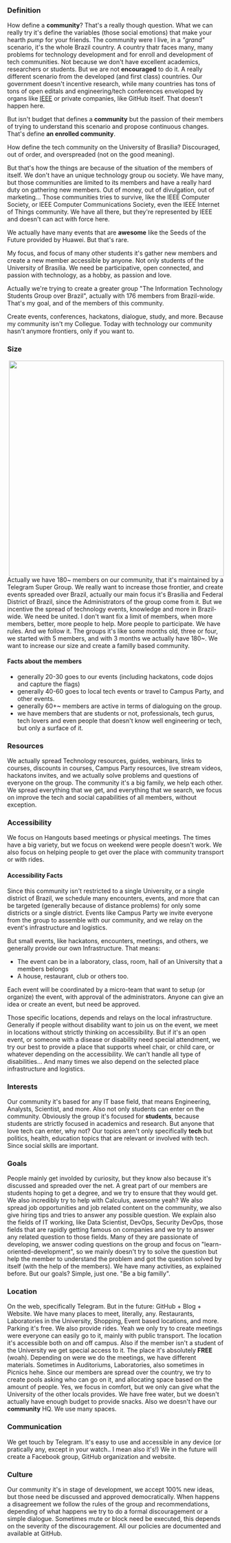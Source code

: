 ### Definition

How define a **community**? That's a really though question. What we can really try it's define the variables (those social emotions) that make your hearth _pump_ for your friends. The community were I live, in a _"grand"_ scenario, it's the whole Brazil country. A country thatr faces many, many problems for technology development and for enroll and development of tech communities. Not because we don't have excellent academics, researchers or students. But we are not **encouraged** to do it. A really different scenario from the developed (and first class) countries. Our government doesn't incentive research, while many countries has tons of tons of open editals and engineering/tech conferences enveloped by organs like [IEEE](https://ieee.org) or private companies, like GitHub itself. That doesn't happen here.

But isn't budget that defines a **community** but the passion of their members of trying to understand this scenario and propose continuous changes. That's define **an enrolled community**.

How define the tech community on the University of Brasília? Discouraged, out of order, and overspreaded (not on the good meaning).

But that's how the things are because of the situation of the members of itself. We don't have an unique technology group ou society. We have many, but those communities are limited to its members and have a really hard duty on gathering new members. Out of money, out of divulgation, out of marketing... Those communities tries to survive, like the IEEE Computer Society, or IEEE Computer Communications Society, even the IEEE Internet of Things community. We have all there, but they're represented by IEEE and doesn't can act with force here.

We actually have many events that are **awesome** like the Seeds of the Future provided by Huawei. But that's rare.

My focus, and focus of many other students it's gather new members and create a new member accessible by anyone. Not only students of the University of Brasília. We need be participative, open connected, and passion with technology, as a hobby, as passion and love.

Actually we're trying to create a greater group "The Information Technology Students Group over Brazil", actually with 176 members from Brazil-wide. That's my goal, and of the members of this community. 

Create events, conferences, hackatons, dialogue, study, and more. Because my community isn't my Collegue. Today with technology our community hasn't anymore frontiers, only if you want to.

### Size

<img src="https://image.prntscr.com/image/HoW59NAeR1KJj9S98GInCw.png" width="500" align="right">

Actually we have 180~ members on our community, that it's maintained by a Telegram Super Group. We really want to increase those frontier, and create events spreaded over Brazil, actually our main focus it's Brasília and Federal District of Brazil, since the Administrators of the group come from it. But we incentive the spread of technology events, knowledge and more in Brazil-wide. We need be united. I don't want fix a limit of members, when more members, better, more people to help. More people to participate. We have rules. And we follow it. The groups it's like some months old, three or four, we started with 5 members, and with 3 months we actually have 180~. We want to increase our size and create a familly based community.

#### Facts about the members

* generally 20-30 goes to our events (including hackatons, code dojos and capture the flags)
* generally 40-60 goes to local tech events or travel to Campus Party, and other events.
* generally 60+~ members are active in terms of dialoguing on the group.
* we have members that are students or not, professionals, tech gurus, tech lovers and even people that doesn't know well engineering or tech, but only a surface of it.

### Resources

We actually spread Technology resources, guides, webinars, links to courses, discounts in courses, Campus Party resources, live stream videos, hackatons invites, and we actually solve problems and questions of everyone on the group. The community it's a big family, we help each other. We spread everything that we get, and everything that we search, we focus on improve the tech and social capabilities of all members, without exception.

### Accessibility

We focus on Hangouts based meetings or physical meetings. The times have a big variety, but we focus on weekend were people doesn't work. We also focus on helping people to get over the place with community transport or with rides.

#### Accessibility Facts

Since this community isn't restricted to a single University, or a single district of Brazil, we schedule many encounters, events, and more that can be targeted (generally because of distance problems) for only some districts or a single district. Events like Campus Party we invite everyone from the group to assemble with our community, and we relay on the event's infrastructure and logistics.

But small events, like hackatons, encounters, meetings, and others, we generally provide our own Infrastructure. That means:

* The event can be in a laboratory, class, room, hall of an University that a members belongs
* A house, restaurant, club or others too.

Each event will be coordinated by a micro-team that want to setup (or organize) the event, with approval of the administrators. Anyone can give an idea or create an event, but need be approved.

Those specific locations, depends and relays on the local infrastructure. Generally if people without disability want to join us on the event, we meet in locations without strictly thinking on accessibility. But if it's an open event, or someone with a disease or disability need special attendment, we try our best to provide a place that supports wheel chair, or child care, or whatever depending on the accessibility. We can't handle all type of disabilities... And many times we also depend on the selected place infrastructure and logistics.

### Interests

Our community it's based for any IT base field, that means Engineering, Analysts, Scientist, and more. Also not only students can enter on the community. Obviously the group it's focused for **students**, because students are strictly focused in academics and research. But anyone that love tech can enter, why not? Our topics aren't only specifically **tech** but politics, health, education topics that are relevant or involved with tech. Since social skills are important.

### Goals

People mainly get involded by curiosity, but they know also because it's discussed and spreaded over the net. A great part of our members are students hoping to get a degree, and we try to ensure that they would get. We also incredibly try to help with Calculus, awesome yeah? We also spread job opportunities and job related content on the community, we also give hiring tips and tries to answer any possible question. We explain also the fields of IT working, like Data Scientist, DevOps, Security DevOps, those fields that are rapidly getting famous on companies and we try to answer any related question to those fields. Many of they are passionate of developing, we answer coding questions on the group and focus on "learn-oriented-development", so we mainly doesn't try to solve the question but help the member to understand the problem and got the question solved by itself (with the help of the members). We have many activities, as explained before. But our goals? Simple, just one. "Be a big familly".

### Location

On the web, specifically Telegram. But in the future: GitHub + Blog + Website. We have many places to meet, literally, any. Restaurants, Laboratories in the University, Shopping, Event based locations, and more. Parking it's free. We also provide rides. Yeah we only try to create meetings were everyone can easily go to it, mainly with public transport. The location it's accessible both on and off campus. Also if the member isn't a student of the University we get special access to it. The place it's absolutely **FREE** (woah). Depending on were we do the meetings, we have different materials. Sometimes in Auditoriums, Laboratories, also sometimes in Picnics hehe. Since our members are spread over the country, we try to create pools asking who can go on it, and allocating space based on the amount of people. Yes, we focus in comfort, but we only can give what the University of the other locals provides. We have free water, but we doesn't actually have enough budget to provide snacks. Also we doesn't have our **community** HQ. We use many spaces.

### Communication

We get touch by Telegram. It's easy to use and accessible in any device (or pratically any, except in your watch.. I mean also it's!) We in the future will create a Facebook group, GitHub organization and website.

### Culture

Our community it's in stage of development, we accept 100% new ideas, but those need be discussed and approved democratically. When happens a disagreement we follow the rules of the group and recommendations, depending of what happens we try to do a formal discouragement or a simple dialogue. Sometimes mute or block need be executed, this depends on the severity of the discouragement. All our policies are documented and available at GitHub.
